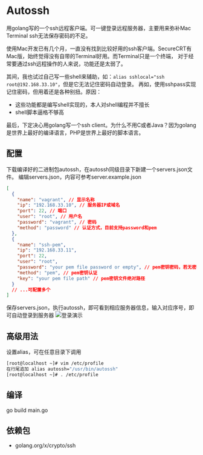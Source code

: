 # Autossh

用golang写的一个ssh远程客户端。可一键登录远程服务器，主要用来弥补Mac Terminal ssh无法保存密码的不足。

使用Mac开发已有几个月，一直没有找到比较好用的ssh客户端。SecureCRT有Mac版，始终觉得没有自带的Terminal好用。而Terminal只是一个终端，
对于经常要通过ssh远程操作的人来说，功能还是太弱了。

其间，我也试过自己写一些shell来辅助，如：`alias sshlocal="ssh root@192.168.33.10"`，但是它无法记住密码自动登录。
再如，使用sshpass实现记住密码，但用着还是各种别扭。原因：
- 这些功能都是编写shell实现的，本人对shell编程并不擅长
- shell脚本逼格不够高

最后，下定决心用golang写一个ssh client。为什么不用C或者Java？因为golang是世界上最好的编译语言，PHP是世界上最好的脚本语言。


## 配置
下载编译好的二进制包autossh，在autossh同级目录下新建一个servers.json文件。
编辑servers.json，内容可参考server.example.json
```json
[
  {
    "name": "vagrant", // 显示名称
    "ip": "192.168.33.10", // 服务器IP或域名
    "port": 22, // 端口
    "user": "root", // 用户名
    "password": "vagrant", // 密码
    "method": "password" // 认证方式，目前支持password和pem
  },
  {
    "name": "ssh-pem",
    "ip": "192.168.33.11",
    "port": 22,
    "user": "root",
    "password": "your pem file password or empty", // pem密钥密码，若无密码则留空
    "method": "pem", // pem密钥认证
    "key": "your pem file path" // pem密钥文件绝对路径
  }
  // ...可配置多个
]
```
保存servers.json，执行autossh，即可看到相应服务器信息，输入对应序号，即可自动登录到服务器
![登录演示](https://github.com/islenbo/autossh/raw/master/doc/images/ezgif-4-c8145f96ce.gif)

## 高级用法
设置alias，可在任意目录下调用
```bash
[root@localhost ~]# vim /etc/profile
在行尾追加 alias autossh="/usr/bin/autossh"
[root@localhost ~]# . /etc/profile
```

## 编译
go build main.go

## 依赖包
- golang.org/x/crypto/ssh

